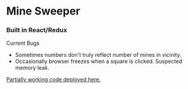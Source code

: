 # Mine Sweeper

### Built in React/Redux

Current Bugs
* Sometimes numbers don't truly reflect number of mines in vicinity.
* Occasionally browser freezes when a square is clicked. Suspected memory leak.

[Partially working code deployed here.](https://dnajafi.github.io/Mine_Sweeper/)